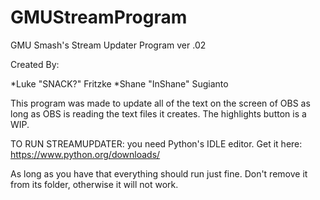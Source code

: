 # GMUStreamProgram
GMU Smash's Stream Updater Program ver .02

Created By:

*Luke "SNACK?" Fritzke
*Shane "InShane" Sugianto

This program was made to update all of the text on the screen of OBS as long as OBS
is reading the text files it creates. The highlights button is a WIP.

TO RUN STREAMUPDATER:
you need Python's IDLE editor. Get it here:
https://www.python.org/downloads/

As long as you have that everything should run just fine.
Don't remove it from its folder, otherwise it will not work.
